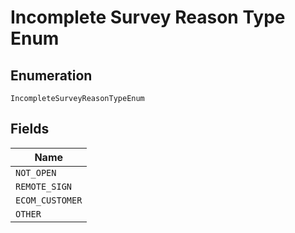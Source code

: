
# Incomplete Survey Reason Type Enum

## Enumeration

`IncompleteSurveyReasonTypeEnum`

## Fields

| Name |
|  --- |
| `NOT_OPEN` |
| `REMOTE_SIGN` |
| `ECOM_CUSTOMER` |
| `OTHER` |

